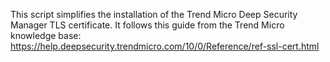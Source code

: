 This script simplifies the installation of the Trend Micro Deep Security Manager TLS certificate.
It follows this guide from the Trend Micro knowledge base:
https://help.deepsecurity.trendmicro.com/10/0/Reference/ref-ssl-cert.html

